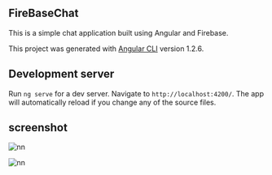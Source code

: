 ## FireBaseChat

This is a simple chat application built using Angular and Firebase.

This project was generated with [Angular CLI](https://github.com/angular/angular-cli) version 1.2.6.

## Development server

Run `ng serve` for a dev server. Navigate to `http://localhost:4200/`. The app will automatically reload if you change any of the source files.

## screenshot

![nn](https://user-images.githubusercontent.com/12325386/29513460-053a9d3e-8698-11e7-9dc2-5f479199a6b9.JPG)

![nn](https://user-images.githubusercontent.com/12325386/29513505-278f0122-8698-11e7-8f8f-66a79e3a06cf.JPG)
